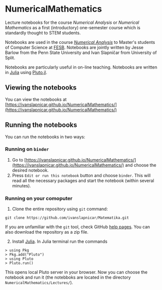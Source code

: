 # NumericalMathematics

Lecture notebooks for the course _Numerical Analysis_ or _Numerical Mathematics_ as a first (introductory) one-semester course which is standardly thought to STEM students.

Notebooks are used in the course
  _[Numerical Analysis](https://nastava.fesb.unist.hr/nastava/predmeti/8183)_ to Master's students of Computer Science at [FESB](https://www.fesb.unist.hr/).
  Notebooks are jointly written by Jesse Barlow from the Penn State University and Ivan Slapničar from University of Split.  

Notebooks are particularly useful in on-line teaching. Notebooks are written in [Julia](https://julialang.org) using [Pluto.jl](https://github.com/fonsp/Pluto.jl).

## Viewing the notebooks

You can view the notebooks at [https://ivanslapnicar.github.io/NumericalMathematics/](https://ivanslapnicar.github.io/NumericalMathematics/)

## Running the notebooks

You can run the notebooks in two ways:

### Running on `binder`

1. Go to [https://ivanslapnicar.github.io/NumericalMathematics/](https://ivanslapnicar.github.io/NumericalMathematics/) and choose the desired notebook.
2. Press `Edit or run this notebook` button and choose `binder`. This will read all the necessary packages and start the notebook (within several minutes).

### Running on your comoputer

1. Clone the entire repository using `git` command:
```
git clone https://github.com/ivanslapnicar/Matematika.git
```
If you are unfamiliar with the `git` tool, check GitHub [help pages](https://help.github.com/articles/set-up-git/). You can also download the repository as a zip file.

2. Install [Julia](https://julialang.org/downloads/). In Julia terminal run the commands
```
> using Pkg
> Pkg.add("Pluto")
> using Pluto
> Pluto.run()
```
This opens local Pluto server in your browser. Now you can choose the notebook and run it
(the notebboks are located in the directory `NumericalMathematics/Lectures/`).
